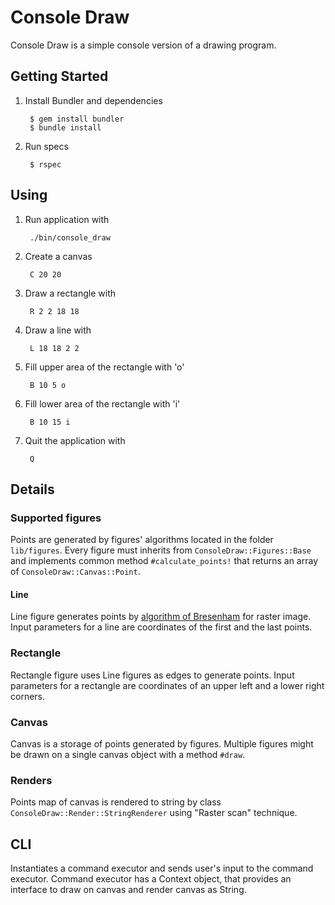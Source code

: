 # Console Draw

Console Draw is a simple console version of a drawing program.

## Getting Started

1. Install Bundler and dependencies

        $ gem install bundler
        $ bundle install

2. Run specs

        $ rspec

## Using

1. Run application with

        ./bin/console_draw

2. Create a canvas

        C 20 20

3. Draw a rectangle with

        R 2 2 18 18

4. Draw a line with

        L 18 18 2 2

5. Fill upper area of the rectangle with 'o'

        B 10 5 o

6. Fill lower area of the rectangle with 'i'

        B 10 15 i

7. Quit the application with

        Q

## Details

### Supported figures

Points are generated by figures' algorithms located in the folder `lib/figures`. Every figure must inherits from `ConsoleDraw::Figures::Base` and implements common method `#calculate_points!` that returns an array of `ConsoleDraw::Canvas::Point`.

#### Line

Line figure generates points by [algorithm of Bresenham](https://en.wikipedia.org/wiki/Bresenham%27s_line_algorithm) for raster image. Input parameters for a line are coordinates of the first and the last points.

### Rectangle

Rectangle figure uses Line figures as edges to generate points. Input parameters for a rectangle are coordinates of an upper left and a lower right corners.

### Canvas

Canvas is a storage of points generated by figures. Multiple figures might be drawn on a single canvas object with a method `#draw`.

### Renders

Points map of canvas is rendered to string by class `ConsoleDraw::Render::StringRenderer` using "Raster scan" technique.

## CLI

Instantiates a command executor and sends user's input to the command executor. Command executor has a Context object, that provides an interface to draw on canvas and render canvas as String.
